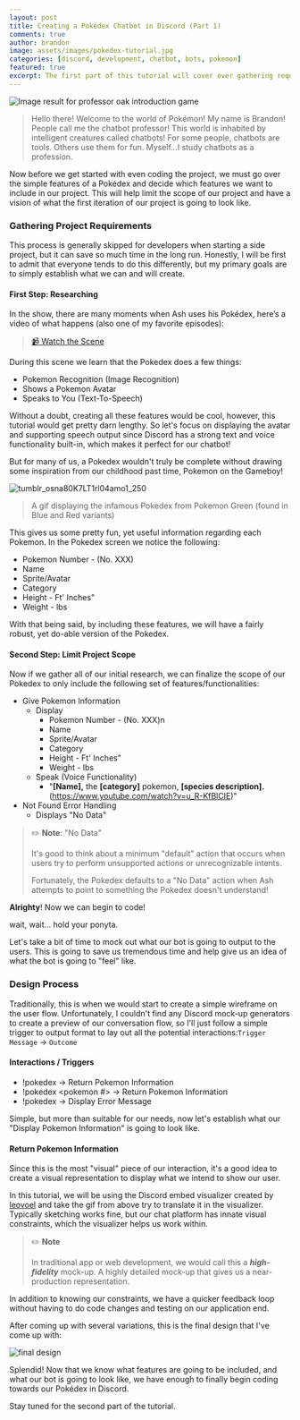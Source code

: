 ```yaml
---
layout: post
title: Creating a Pokédex Chatbot in Discord (Part 1)
comments: true
author: brandon
image: assets/images/pokedex-tutorial.jpg
categories: [discord, development, chatbot, bots, pokemon]
featured: true
excerpt: The first part of this tutorial will cover over gathering requirements, and defining our Pokedex chatbot
---
```


![Image result for professor oak introduction game](https://i.pinimg.com/originals/c5/59/9e/c5599efc1e9a7d4787050c0c396e572b.png)

> Hello there! Welcome to the world of Pokémon! My name is Brandon! People call me the chatbot professor! This world is inhabited by intelligent creatures called chatbots! For some people, chatbots are tools. Others use them for fun. Myself...I study chatbots as a profession.

Now before we get started with even coding the project, we must go over the simple features of a Pokédex and decide which features we want to include in our project. This will help limit the scope of our project and have a vision of what the first iteration of our project is going to look like.

### Gathering Project Requirements

This process is generally skipped for developers when starting a side project, but it can save so much time in the long run. Honestly, I will be first to admit that everyone tends to do this differently, but my primary goals are to simply establish what we can and will create.

#### First Step: Researching
In the show, there are many moments when Ash uses his Pokédex, here’s a video of what happens (also one of my favorite episodes):

> [📹 Watch the Scene](https://youtu.be/rTYzdr-AtM0)

During this scene we learn that the Pokedex does a few things:

- Pokemon Recognition (Image Recognition)
- Shows a Pokemon Avatar
- Speaks to You (Text-To-Speech)

Without a doubt, creating all these features would be cool, however, this tutorial would get pretty darn lengthy. So let's focus on displaying the avatar and supporting speech output since Discord has a strong text and voice functionality built-in, which makes it perfect for our chatbot!

But for many of us, a Pokedex wouldn't truly be complete without drawing some inspiration from our childhood past time, Pokemon on the Gameboy!

![tumblr_osna80K7LT1rl04amo1_250](https://cdn-images-1.medium.com/max/1600/1*6LX1j07RHUcf_SI53rm6Zg.gif)

> A gif displaying the infamous Pokedex from Pokemon Green (found in Blue and Red variants)

This gives us some pretty fun, yet useful information regarding each Pokemon. In the Pokedex screen we notice the following:

- Pokemon Number - (No. XXX)
- Name
- Sprite/Avatar
- Category
- Height - Ft' Inches"
- Weight - lbs

With that being said, by including these features, we will have a fairly robust, yet do-able version of the Pokedex.

#### Second Step: Limit Project Scope

Now if we gather all of our initial research, we can finalize the scope of our Pokedex to only include the following set of features/functionalities:

- Give Pokemon Information
  - Display
    - Pokemon Number - (No. XXX)n
    - Name
    - Sprite/Avatar
    - Category
    - Height - Ft' Inches"
    - Weight - lbs
  - Speak (Voice Functionality)
    - "**[Name],** the **[category]** pokemon, **[species description].**
      (https://www.youtube.com/watch?v=u_R-KfBlCIE)"
- Not Found Error Handling
  - Displays "No Data"

>  ✏️ **Note**: "No Data" 
>
> It's good to think about a minimum "default" action that occurs when users try to perform unsupported actions or unrecognizable intents.
>
> Fortunately, the Pokedex defaults to a "No Data" action when Ash attempts to point to something the Pokedex doesn't understand!


**Alrighty**! Now we can begin to code!

wait, wait… hold your ponyta.

Let's take a bit of time to mock out what our bot is going to output to the users. This is going to save us tremendous time and help give us an idea of what the bot is going to "feel" like.

### Design Process

Traditionally, this is when we would start to create a simple wireframe on the user flow. Unfortunately, I couldn't find any Discord mock-up generators to create a preview of our conversation flow, so I'll just follow a simple trigger to output format to lay out all the potential interactions:`Trigger Message` -> `Outcome`

#### Interactions / Triggers

- !pokedex <pokemon>  → Return Pokemon Information
- !pokedex <pokemon #> → Return Pokemon Information
- !pokedex <misc text> → Display Error Message

Simple, but more than suitable for our needs, now let's establish what our "Display Pokemon Information" is going to look like.

#### Return Pokemon Information

Since this is the most "visual" piece of our interaction, it's a good idea to create a visual representation to display what we intend to show our user.

In this tutorial, we will be using the Discord embed visualizer created by [leovoel](https://github.com/leovoel) and take the gif from above try to translate it in the visualizer. Typically sketching works fine, but our chat platform has innate visual constraints, which the visualizer helps us work within.

> ✏️ **Note** 
>
> In traditional app or web development, we would call this a ***high-fidelity*** mock-up. A highly detailed mock-up that gives us a near-production representation.

In addition to knowing our constraints, we have a quicker feedback loop without having to do code changes and testing on our application end.

After coming up with several variations, this is the final design that I've come up with:

![final design](https://cdn-images-1.medium.com/max/1600/1*Qu8ZhtqYLai02HDpuCKyAQ.png)

Splendid! Now that we know what features are going to be included, and what our bot is going to look like, we have enough to finally begin coding towards our Pokédex in Discord.

Stay tuned for the second part of the tutorial.
